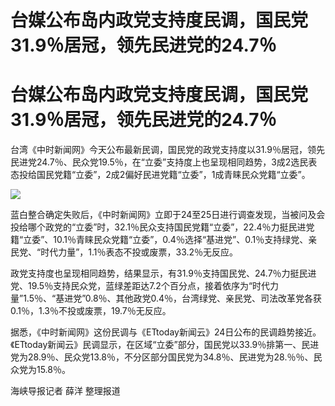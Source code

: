 # 台媒公布岛内政党支持度民调，国民党31.9％居冠，领先民进党的24.7％

# 台媒公布岛内政党支持度民调，国民党31.9％居冠，领先民进党的24.7％

台湾《中时新闻网》今天公布最新民调，国民党的政党支持度以31.9％居冠，领先民进党24.7％、民众党19.5％，在“立委”支持度上也呈现相同趋势，3成2选民表态投给国民党籍“立委”，2成2偏好民进党籍“立委”，1成青睐民众党籍“立委”。

![](https://inews.gtimg.com/om_bt/OufpboSk_VEa864wHhE0eywJRctSIUXU951X76nRPH90oAA/1000)

蓝白整合确定失败后，《中时新闻网》立即于24至25日进行调查发现，当被问及会投给哪个政党的“立委”时，32.1％民众支持国民党籍“立委”，22.4％力挺民进党籍“立委”、10.1％青睐民众党籍“立委”，0.4％选择“基进党”、0.1％支持绿党、亲民党、“时代力量”，1.1％表态不投或废票，33.2％无反应。

政党支持度也呈现相同趋势，结果显示，有31.9％支持国民党、24.7％力挺民进党、19.5％支持民众党，蓝绿差距达7.2个百分点，接着依序为“时代力量”1.5％、“基进党”0.8％、其他政党0.4％，台湾绿党、亲民党、司法改革党各获0.1％，1.3％不投或废票，19.7％无反应。

据悉，《中时新闻网》这份民调与《ETtoday新闻云》24日公布的民调趋势接近。《ETtoday新闻云》民调显示，在区域“立委”部分，国民党以33.9％排第一、民进党为28.9％、民众党13.8％，不分区部分国民党为34.8％、民进党为28.％％、民众党为15.8％。

海峡导报记者 薛洋 整理报道

